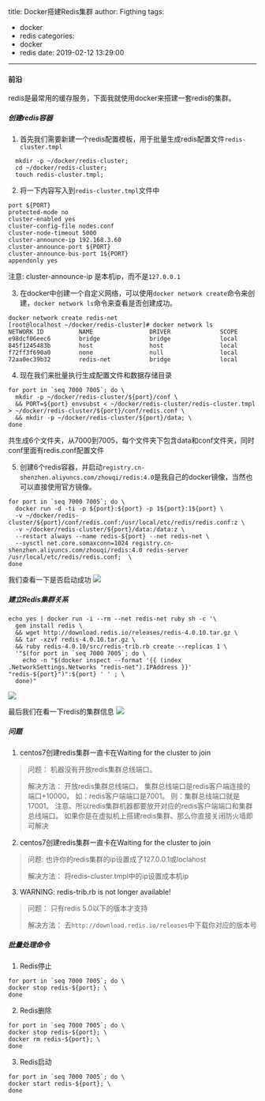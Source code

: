 title: Docker搭建Redis集群
author: Figthing
tags:
  - docker
  - redis
categories:
  - docker
  - redis
date: 2019-02-12 13:29:00
---
#### 前沿

redis是最常用的缓存服务，下面我就使用docker来搭建一套redis的集群。

##### 创建redis容器

1. 首先我们需要新建一个redis配置模板，用于批量生成redis配置文件`redis-cluster.tmpl`
```shell
  mkdir -p ~/docker/redis-cluster;
  cd ~/docker/redis-cluster;
  touch redis-cluster.tmpl;
```

2. 将一下内容写入到`redis-cluster.tmpl`文件中
```shell
port ${PORT}
protected-mode no
cluster-enabled yes
cluster-config-file nodes.conf
cluster-node-timeout 5000
cluster-announce-ip 192.168.3.60
cluster-announce-port ${PORT}
cluster-announce-bus-port 1${PORT}
appendonly yes
```
注意: cluster-announce-ip 是本机ip，而不是`127.0.0.1`

<!-- more -->

3. 在docker中创建一个自定义网络，可以使用`docker network create`命令来创建，`docker network ls`命令来查看是否创建成功。
```shell
docker network create redis-net
[root@localhost ~/docker/redis-cluster]# docker network ls
NETWORK ID          NAME                DRIVER              SCOPE
e98dcf06eec6        bridge              bridge              local
845f1245483b        host                host                local
f72ff3f690a0        none                null                local
72aa0ec39b32        redis-net           bridge              local
```

4. 现在我们来批量执行生成配置文件和数据存储目录
```shell
for port in `seq 7000 7005`; do \
  mkdir -p ~/docker/redis-cluster/${port}/conf \
  && PORT=${port} envsubst < ~/docker/redis-cluster/redis-cluster.tmpl > ~/docker/redis-cluster/${port}/conf/redis.conf \
  && mkdir -p ~/docker/redis-cluster/${port}/data; \
done
```
共生成6个文件夹，从7000到7005，每个文件夹下包含data和conf文件夹，同时conf里面有redis.conf配置文件

5. 创建6个redis容器，并启动`registry.cn-shenzhen.aliyuncs.com/zhouqi/redis:4.0`是我自己的docker镜像，当然也可以直接使用官方镜像。
```shell
for port in `seq 7000 7005`; do \
  docker run -d -ti -p ${port}:${port} -p 1${port}:1${port} \
  -v ~/docker/redis-cluster/${port}/conf/redis.conf:/usr/local/etc/redis/redis.conf:z \
  -v ~/docker/redis-cluster/${port}/data:/data:z \
  --restart always --name redis-${port} --net redis-net \
  --sysctl net.core.somaxconn=1024 registry.cn-shenzhen.aliyuncs.com/zhouqi/redis:4.0 redis-server /usr/local/etc/redis/redis.conf;  \
done
```
我们查看一下是否启动成功
![](https://zhouqi-blog.oss-cn-shenzhen.aliyuncs.com/img/docker/redis/1.png)

##### 建立Redis集群关系
```shell
echo yes | docker run -i --rm --net redis-net ruby sh -c '\
  gem install redis \
  && wget http://download.redis.io/releases/redis-4.0.10.tar.gz \
  && tar -xzvf redis-4.0.10.tar.gz \
  && ruby redis-4.0.10/src/redis-trib.rb create --replicas 1 \
  '"$(for port in `seq 7000 7005`; do \
    echo -n "$(docker inspect --format '{{ (index .NetworkSettings.Networks "redis-net").IPAddress }}' "redis-${port}")":${port} ' ' ; \
  done)"
```

![](https://zhouqi-blog.oss-cn-shenzhen.aliyuncs.com/img/docker/redis/2.png)

最后我们在看一下redis的集群信息
![](https://zhouqi-blog.oss-cn-shenzhen.aliyuncs.com/img/docker/redis/3.png)

##### 问题

1. centos7创建redis集群一直卡在Waiting for the cluster to join
> 问题：
> 机器没有开放redis集群总线端口。
> 
> 解决方法：
> 开放redis集群总线端口。
> 集群总线端口是redis客户端连接的端口+10000。
> 如：redis客户端端口是7001。
> 则：集群总线端口就是17001。
> 注意、所以redis集群机器都要放开对应的redis客户端端口和集群总线端口。
> 如果你是在虚拟机上搭建redis集群、那么你直接关闭防火墙即可解决

2. centos7创建redis集群一直卡在Waiting for the cluster to join
> 问题:
> 也许你的redis集群的ip设置成了127.0.0.1或loclahost
>
> 解决方法：
> 将redis-cluster.tmpl中的ip设置成本机ip

3. WARNING: redis-trib.rb is not longer available!
> 问题：
> 只有redis 5.0以下的版本才支持
>
> 解决方法：
> 去`http://download.redis.io/releases`中下载你对应的版本号

##### 批量处理命令

1. Redis停止
```shell
for port in `seq 7000 7005`; do \
docker stop redis-${port}; \
done
```

2. Redis删除
```shell
for port in `seq 7000 7005`; do \
docker stop redis-${port}; \
docker rm redis-${port}; \
done
```
3. Redis启动
```shell
for port in `seq 7000 7005`; do \
docker start redis-${port}; \
done
```





